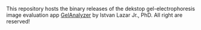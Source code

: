 This repository hosts the binary releases of the dekstop gel-electrophoresis image evaluation app [GelAnalyzer](www.gelanalyzer.com) by Istvan Lazar Jr., PhD. All right are reserved!

